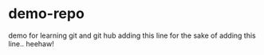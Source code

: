 # demo-repo
demo for learning git and git hub
adding this line for the sake of adding this line.. heehaw!
